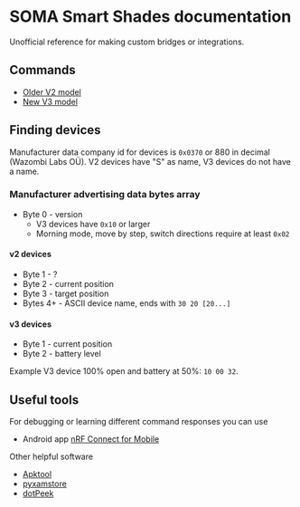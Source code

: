 # SOMA Smart Shades documentation

Unofficial reference for making custom bridges or integrations.

## Commands

- [Older V2 model](V2.md)
- [New V3 model](V3.md)


## Finding devices

Manufacturer data company id for devices is `0x0370` or 880 in decimal (Wazombi Labs OÜ). V2 devices have "S" as name, V3 devices do not have a name.

### Manufacturer advertising data bytes array
- Byte 0 - version
  - V3 devices have `0x10` or larger
  - Morning mode, move by step, switch directions require at least `0x02`

#### v2 devices
- Byte 1 - ?
- Byte 2 - current position
- Byte 3 - target position
- Bytes 4+ - ASCII device name, ends with `30 20 [20...]`

#### v3 devices
- Byte 1 - current position
- Byte 2 - battery level

Example V3 device 100% open and battery at 50%: `10 00 32`.

## Useful tools

For debugging or learning different command responses you can use
- Android app [nRF Connect for Mobile](https://play.google.com/store/apps/details?id=no.nordicsemi.android.mcp&hl=en)

Other helpful software
- [Apktool](https://apktool.org/)
- [pyxamstore](https://github.com/jakev/pyxamstore/)
- [dotPeek](https://www.jetbrains.com/decompiler/)